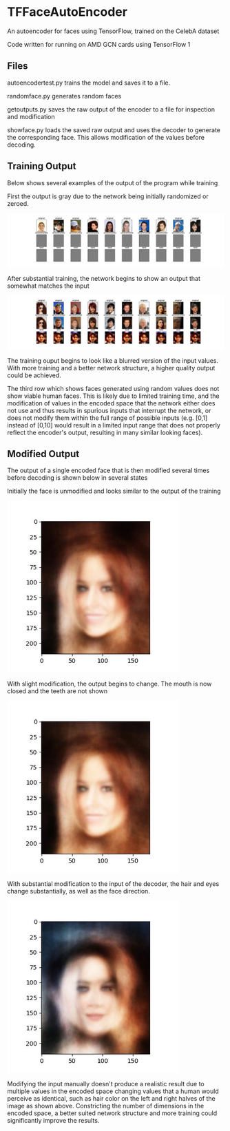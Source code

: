 # TFFaceAutoEncoder
An autoencoder for faces using TensorFlow, trained on the CelebA dataset

Code written for running on AMD GCN cards using TensorFlow 1

## Files

autoencodertest.py trains the model and saves it to a file.

randomface.py generates random faces 

getoutputs.py saves the raw output of the encoder to a file for inspection and modification

showface.py loads the saved raw output and uses the decoder to generate the corresponding face. This allows modification of the values before decoding.

## Training Output

Below shows several examples of the output of the program while training

First the output is gray due to the network being initially randomized or zeroed.

![Initial output](https://github.com/amarpersaud/TFFaceAutoEncoder/blob/main/Examples/subset0.jpg)

After substantial training, the network begins to show an output that somewhat matches the input

![Substantial training](https://github.com/amarpersaud/TFFaceAutoEncoder/blob/main/Examples/subset1400.jpg)

The training ouput begins to look like a blurred version of the input values. With more training and a better network structure, a higher quality output could be achieved. 

The third row which shows faces generated using random values does not show viable human faces. This is likely due to limited training time, and the modification of values in the encoded space that the network either does not use and thus results in spurious inputs that interrupt the network, or does not modify them within the full range of possible inputs (e.g. [0,1] instead of [0,10] would result in a limited input range that does not properly reflect the encoder's output, resulting in many similar looking faces).

## Modified Output

The output of a single encoded face that is then modified several times before decoding is shown below in several states

Initially the face is unmodified and looks similar to the output of the training

![Unmodified](https://github.com/amarpersaud/TFFaceAutoEncoder/blob/main/Examples/f5.jpg)

With slight modification, the output begins to change. The mouth is now closed and the teeth are not shown

![Slight modification](https://github.com/amarpersaud/TFFaceAutoEncoder/blob/main/Examples/f9.jpg)

With substantial modification to the input of the decoder, the hair and eyes change substantially, as well as the face direction.

![Substantial modification](https://github.com/amarpersaud/TFFaceAutoEncoder/blob/main/Examples/f10.jpg)

Modifying the input manually doesn't produce a realistic result due to multiple values in the encoded space changing values that a human would perceive as identical, such as hair color on the left and right halves of the image as shown above. Constricting the number of dimensions in the encoded space, a better suited network structure and more training could significantly improve the results.
